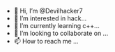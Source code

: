 - 👋 Hi, I’m @Devilhacker7
- 👀 I’m interested in hack...
- 🌱 I’m currently learning c++...
- 💞️ I’m looking to collaborate on ...
- 📫 How to reach me ...

<!---
Devilhacker7/Devilhacker7 is a ✨ special ✨ repository because its `README.md` (this file) appears on your GitHub profile.
You can click the Preview link to take a look at your changes.
--->
